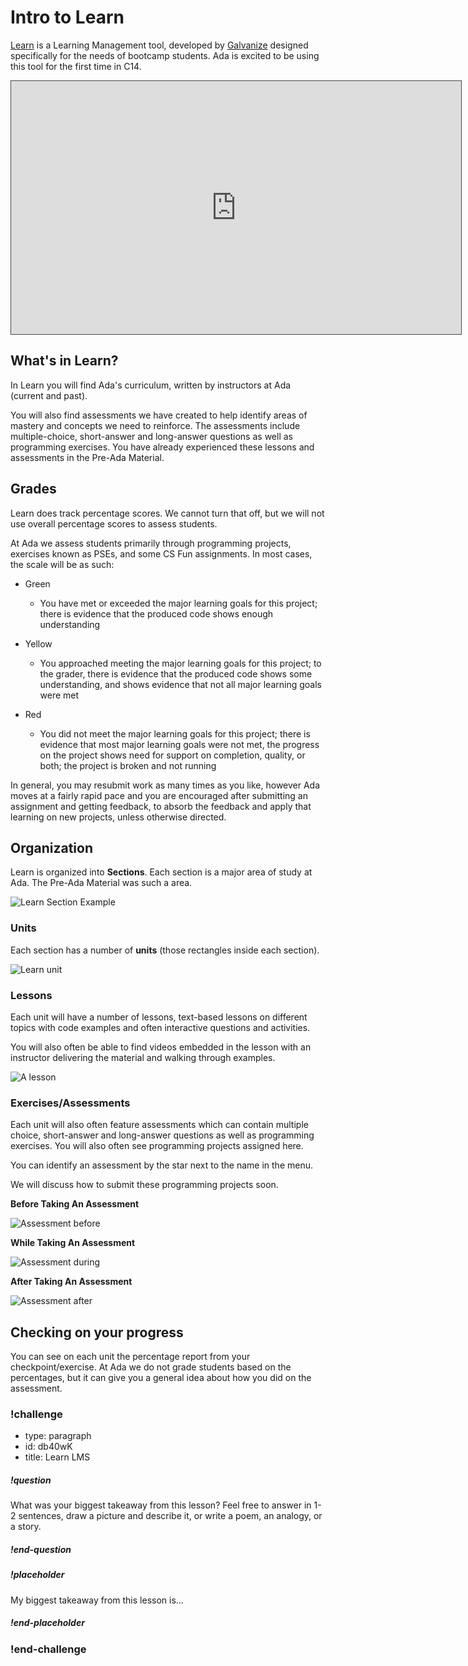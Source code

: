 # Intro to Learn

[Learn](http://learn-2.galvanize.com/) is a Learning Management tool, developed by [Galvanize](https://www.galvanize.com/) designed specifically for the needs of bootcamp students. Ada is excited to be using this tool for the first time in C14.

<iframe src="https://adaacademy.hosted.panopto.com/Panopto/Pages/Embed.aspx?id=1659fe90-a80e-457c-a081-ac18004c9f13&autoplay=false&offerviewer=true&showtitle=true&showbrand=false&start=0&interactivity=all" height="405" width="720" style="border: 1px solid #464646;" allowfullscreen allow="autoplay"></iframe>

## What's in Learn?

In Learn you will find Ada's curriculum, written by instructors at Ada (current and past).

You will also find assessments we have created to help identify areas of mastery and concepts we need to reinforce. The assessments include multiple-choice, short-answer and long-answer questions as well as programming exercises. You have already experienced these lessons and assessments in the Pre-Ada Material.

## Grades

Learn does track percentage scores. We cannot turn that off, but we will not use overall percentage scores to assess students.

At Ada we assess students primarily through programming projects, exercises known as PSEs, and some CS Fun assignments. In most cases, the scale will be as such:

- Green
  - You have met or exceeded the major learning goals for this project; there is evidence that the produced code shows enough understanding
- Yellow

  - You approached meeting the major learning goals for this project; to the grader, there is evidence that the produced code shows some understanding, and shows evidence that not all major learning goals were met

- Red
  - You did not meet the major learning goals for this project; there is evidence that most major learning goals were not met, the progress on the project shows need for support on completion, quality, or both; the project is broken and not running

In general, you may resubmit work as many times as you like, however Ada moves at a fairly rapid pace and you are encouraged after submitting an assignment and getting feedback, to absorb the feedback and apply that learning on new projects, unless otherwise directed.

## Organization

Learn is organized into **Sections**. Each section is a major area of study at Ada. The Pre-Ada Material was such a area.

![Learn Section Example](../assets/section.png)

### Units

Each section has a number of **units** (those rectangles inside each section).

![Learn unit](../assets/unit.png)

### Lessons

Each unit will have a number of lessons, text-based lessons on different topics with code examples and often interactive questions and activities.

You will also often be able to find videos embedded in the lesson with an instructor delivering the material and walking through examples.

![A lesson](../assets/lesson.png)

### Exercises/Assessments

Each unit will also often feature assessments which can contain multiple choice, short-answer and long-answer questions as well as programming exercises. You will also often see programming projects assigned here.

You can identify an assessment by the star next to the name in the menu.

We will discuss how to submit these programming projects soon.

**Before Taking An Assessment**

![Assessment before](../assets/assessment1.png)

**While Taking An Assessment**

![Assessment during](../assets/assessment2.png)

**After Taking An Assessment**

![Assessment after](../assets/assessment3.png)

## Checking on your progress

You can see on each unit the percentage report from your checkpoint/exercise. At Ada we do not grade students based on the percentages, but it can give you a general idea about how you did on the assessment.

<!-- Question Takeaway -->
<!-- prettier-ignore-start -->
### !challenge
* type: paragraph
* id: db40wK
* title: Learn LMS
##### !question

What was your biggest takeaway from this lesson? Feel free to answer in 1-2 sentences, draw a picture and describe it, or write a poem, an analogy, or a story.

##### !end-question
##### !placeholder

My biggest takeaway from this lesson is...

##### !end-placeholder
### !end-challenge
<!-- prettier-ignore-end -->